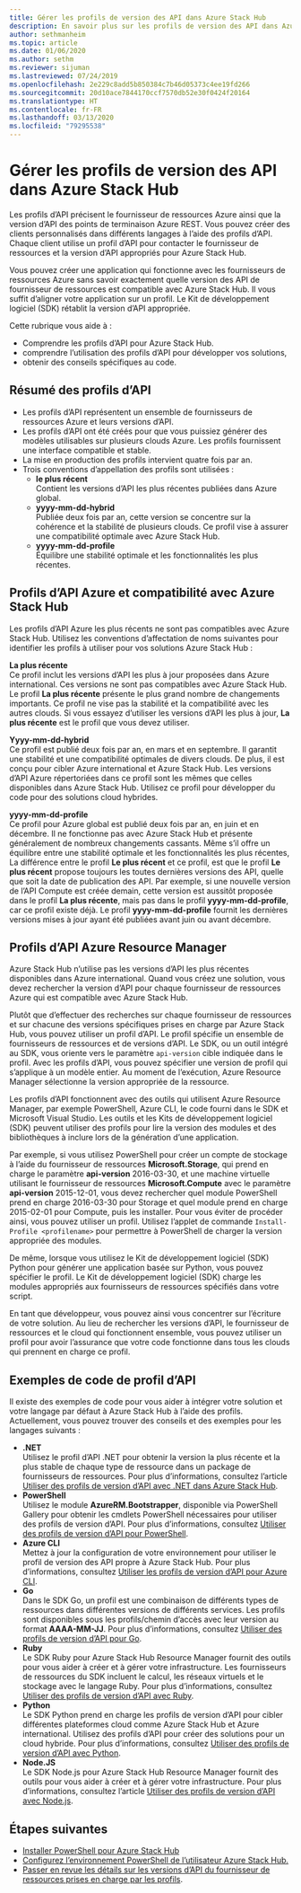 ```yaml
---
title: Gérer les profils de version des API dans Azure Stack Hub
description: En savoir plus sur les profils de version des API dans Azure Stack Hub
author: sethmanheim
ms.topic: article
ms.date: 01/06/2020
ms.author: sethm
ms.reviewer: sijuman
ms.lastreviewed: 07/24/2019
ms.openlocfilehash: 2e229c8add5b850384c7b46d05373c4ee19fd266
ms.sourcegitcommit: 20d10ace7844170ccf7570db52e30f0424f20164
ms.translationtype: HT
ms.contentlocale: fr-FR
ms.lasthandoff: 03/13/2020
ms.locfileid: "79295538"
---
```

# <a name="manage-api-version-profiles-in-azure-stack-hub"></a>Gérer les profils de version des API dans Azure Stack Hub

Les profils d’API précisent le fournisseur de ressources Azure ainsi que la version d’API des points de terminaison Azure REST. Vous pouvez créer des clients personnalisés dans différents langages à l’aide des profils d’API. Chaque client utilise un profil d’API pour contacter le fournisseur de ressources et la version d’API appropriés pour Azure Stack Hub.

Vous pouvez créer une application qui fonctionne avec les fournisseurs de ressources Azure sans savoir exactement quelle version des API de fournisseur de ressources est compatible avec Azure Stack Hub. Il vous suffit d’aligner votre application sur un profil. Le Kit de développement logiciel (SDK) rétablit la version d’API appropriée.

Cette rubrique vous aide à :

- Comprendre les profils d’API pour Azure Stack Hub.
- comprendre l’utilisation des profils d’API pour développer vos solutions,
- obtenir des conseils spécifiques au code.

## <a name="summary-of-api-profiles"></a>Résumé des profils d’API

- Les profils d’API représentent un ensemble de fournisseurs de ressources Azure et leurs versions d’API.
- Les profils d’API ont été créés pour que vous puissiez générer des modèles utilisables sur plusieurs clouds Azure. Les profils fournissent une interface compatible et stable.
- La mise en production des profils intervient quatre fois par an.
- Trois conventions d’appellation des profils sont utilisées :
  - **le plus récent**  
        Contient les versions d’API les plus récentes publiées dans Azure global.
  - **yyyy-mm-dd-hybrid**  
    Publiée deux fois par an, cette version se concentre sur la cohérence et la stabilité de plusieurs clouds. Ce profil vise à assurer une compatibilité optimale avec Azure Stack Hub.
  - **yyyy-mm-dd-profile** <br>
    Équilibre une stabilité optimale et les fonctionnalités les plus récentes.

## <a name="azure-api-profiles-and-azure-stack-hub-compatibility"></a>Profils d’API Azure et compatibilité avec Azure Stack Hub

Les profils d’API Azure les plus récents ne sont pas compatibles avec Azure Stack Hub. Utilisez les conventions d’affectation de noms suivantes pour identifier les profils à utiliser pour vos solutions Azure Stack Hub :

**La plus récente**  
Ce profil inclut les versions d’API les plus à jour proposées dans Azure international. Ces versions ne sont pas compatibles avec Azure Stack Hub. Le profil **La plus récente** présente le plus grand nombre de changements importants. Ce profil ne vise pas la stabilité et la compatibilité avec les autres clouds. Si vous essayez d’utiliser les versions d’API les plus à jour, **La plus récente** est le profil que vous devez utiliser.

**Yyyy-mm-dd-hybrid**  
Ce profil est publié deux fois par an, en mars et en septembre. Il garantit une stabilité et une compatibilité optimales de divers clouds. De plus, il est conçu pour cibler Azure international et Azure Stack Hub. Les versions d’API Azure répertoriées dans ce profil sont les mêmes que celles disponibles dans Azure Stack Hub. Utilisez ce profil pour développer du code pour des solutions cloud hybrides.

**yyyy-mm-dd-profile**  
Ce profil pour Azure global est publié deux fois par an, en juin et en décembre. Il ne fonctionne pas avec Azure Stack Hub et présente généralement de nombreux changements cassants. Même s’il offre un équilibre entre une stabilité optimale et les fonctionnalités les plus récentes, La différence entre le profil **Le plus récent** et ce profil, est que le profil **Le plus récent** propose toujours les toutes dernières versions des API, quelle que soit la date de publication des API. Par exemple, si une nouvelle version de l’API Compute est créée demain, cette version est aussitôt proposée dans le profil **La plus récente**, mais pas dans le profil **yyyy-mm-dd-profile**, car ce profil existe déjà. Le profil **yyyy-mm-dd-profile** fournit les dernières versions mises à jour ayant été publiées avant juin ou avant décembre.

## <a name="azure-resource-manager-api-profiles"></a>Profils d’API Azure Resource Manager

Azure Stack Hub n’utilise pas les versions d’API les plus récentes disponibles dans Azure international. Quand vous créez une solution, vous devez rechercher la version d’API pour chaque fournisseur de ressources Azure qui est compatible avec Azure Stack Hub.

Plutôt que d’effectuer des recherches sur chaque fournisseur de ressources et sur chacune des versions spécifiques prises en charge par Azure Stack Hub, vous pouvez utiliser un profil d’API. Le profil spécifie un ensemble de fournisseurs de ressources et de versions d’API. Le SDK, ou un outil intégré au SDK, vous oriente vers le paramètre `api-version` cible indiquée dans le profil. Avec les profils d’API, vous pouvez spécifier une version de profil qui s’applique à un modèle entier. Au moment de l’exécution, Azure Resource Manager sélectionne la version appropriée de la ressource.

Les profils d’API fonctionnent avec des outils qui utilisent Azure Resource Manager, par exemple PowerShell, Azure CLI, le code fourni dans le SDK et Microsoft Visual Studio. Les outils et les Kits de développement logiciel (SDK) peuvent utiliser des profils pour lire la version des modules et des bibliothèques à inclure lors de la génération d’une application.

Par exemple, si vous utilisez PowerShell pour créer un compte de stockage à l’aide du fournisseur de ressources **Microsoft.Storage**, qui prend en charge le paramètre **api-version** 2016-03-30, et une machine virtuelle utilisant le fournisseur de ressources **Microsoft.Compute** avec le paramètre **api-version** 2015-12-01, vous devez rechercher quel module PowerShell prend en charge 2016-03-30 pour Storage et quel module prend en charge 2015-02-01 pour Compute, puis les installer. Pour vous éviter de procéder ainsi, vous pouvez utiliser un profil. Utilisez l’applet de commande `Install-Profile <profilename>` pour permettre à PowerShell de charger la version appropriée des modules.

De même, lorsque vous utilisez le Kit de développement logiciel (SDK) Python pour générer une application basée sur Python, vous pouvez spécifier le profil. Le Kit de développement logiciel (SDK) charge les modules appropriés aux fournisseurs de ressources spécifiés dans votre script.

En tant que développeur, vous pouvez ainsi vous concentrer sur l’écriture de votre solution. Au lieu de rechercher les versions d’API, le fournisseur de ressources et le cloud qui fonctionnent ensemble, vous pouvez utiliser un profil pour avoir l’assurance que votre code fonctionne dans tous les clouds qui prennent en charge ce profil.

## <a name="api-profile-code-samples"></a>Exemples de code de profil d’API

Il existe des exemples de code pour vous aider à intégrer votre solution et votre langage par défaut à Azure Stack Hub à l’aide des profils. Actuellement, vous pouvez trouver des conseils et des exemples pour les langages suivants :

- **.NET** <br>
Utilisez le profil d’API .NET pour obtenir la version la plus récente et la plus stable de chaque type de ressource dans un package de fournisseurs de ressources. Pour plus d’informations, consultez l’article [Utiliser des profils de version d’API avec .NET dans Azure Stack Hub](azure-stack-version-profiles-net.md).
- **PowerShell**  
Utilisez le module **AzureRM.Bootstrapper**, disponible via PowerShell Gallery pour obtenir les cmdlets PowerShell nécessaires pour utiliser des profils de version d’API. Pour plus d’informations, consultez [Utiliser des profils de version d’API pour PowerShell](azure-stack-version-profiles-powershell.md).
- **Azure CLI**  
Mettez à jour la configuration de votre environnement pour utiliser le profil de version des API propre à Azure Stack Hub. Pour plus d’informations, consultez [Utiliser les profils de version d’API pour Azure CLI](azure-stack-version-profiles-azurecli2.md).
- **Go**  
Dans le SDK Go, un profil est une combinaison de différents types de ressources dans différentes versions de différents services. Les profils sont disponibles sous les profils/chemin d’accès avec leur version au format **AAAA-MM-JJ**. Pour plus d’informations, consultez [Utiliser des profils de version d’API pour Go](azure-stack-version-profiles-go.md).
- **Ruby**  
Le SDK Ruby pour Azure Stack Hub Resource Manager fournit des outils pour vous aider à créer et à gérer votre infrastructure. Les fournisseurs de ressources du SDK incluent le calcul, les réseaux virtuels et le stockage avec le langage Ruby. Pour plus d’informations, consultez [Utiliser des profils de version d’API avec Ruby](azure-stack-version-profiles-ruby.md).
- **Python**  
Le SDK Python prend en charge les profils de version d’API pour cibler différentes plateformes cloud comme Azure Stack Hub et Azure international. Utilisez des profils d’API pour créer des solutions pour un cloud hybride. Pour plus d’informations, consultez [Utiliser des profils de version d’API avec Python](azure-stack-version-profiles-python.md).
- **Node.JS**  
Le SDK Node.js pour Azure Stack Hub Resource Manager fournit des outils pour vous aider à créer et à gérer votre infrastructure. Pour plus d’informations, consultez l’article [Utiliser des profils de version d’API avec Node.js](azure-stack-version-profile-nodejs.md).

## <a name="next-steps"></a>Étapes suivantes

- [Installer PowerShell pour Azure Stack Hub](../operator/azure-stack-powershell-install.md)
- [Configurez l’environnement PowerShell de l’utilisateur Azure Stack Hub.](azure-stack-powershell-configure-user.md)
- [Passer en revue les détails sur les versions d’API du fournisseur de ressources prises en charge par les profils](azure-stack-profiles-azure-resource-manager-versions.md).

